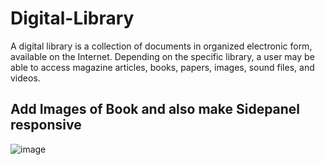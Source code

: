 # Digital-Library
A digital library is a collection of documents in organized electronic form, available on the Internet. Depending on the specific library, a user may be able to access magazine articles, books, papers, images, sound files, and videos.

## Add Images of Book and also make Sidepanel responsive
![image](https://user-images.githubusercontent.com/96417166/195644398-0017dd9d-de01-48a1-aecf-7946d404d91c.png)
